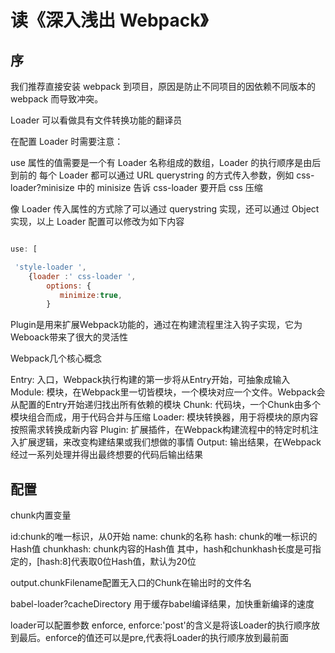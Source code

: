 # 读《深入浅出 Webpack》

## 序

我们推荐直接安装 webpack 到项目，原因是防止不同项目的因依赖不同版本的 webpack 而导致冲突。

Loader 可以看做具有文件转换功能的翻译员

在配置 Loader 时需要注意：

use 属性的值需要是一个有 Loader 名称组成的数组，Loader 的执行顺序是由后到前的
每个 Loader 都可以通过 URL querystring 的方式传入参数，例如 css-loader?minisize 中的 minisize 告诉 css-loader 要开启 css 压缩

像 Loader 传入属性的方式除了可以通过 querystring 实现，还可以通过 Object 实现，以上 Loader 配置可以修改为如下内容

```js

use: [

 'style-loader ',
    {loader :' css-loader ',
        options: {
           minimize:true,
        }

```

Plugin是用来扩展Webpack功能的，通过在构建流程里注入钩子实现，它为Weboack带来了很大的灵活性

Webpack几个核心概念

Entry: 入口，Webpack执行构建的第一步将从Entry开始，可抽象成输入
Module: 模块，在Webpack里一切皆模块，一个模块对应一个文件。Webpack会从配置的Entry开始递归找出所有依赖的模块
Chunk: 代码块，一个Chunk由多个模块组合而成，用于代码合并与压缩
Loader: 模块转换器，用于将模块的原内容按照需求转换成新内容
Plugin: 扩展插件，在Webpack构建流程中的特定时机注入扩展逻辑，来改变构建结果或我们想做的事情
Output: 输出结果，在Webpack经过一系列处理并得出最终想要的代码后输出结果

## 配置

chunk内置变量

id:chunk的唯一标识，从0开始
name: chunk的名称
hash: chunk的唯一标识的Hash值
chunkhash: chunk内容的Hash值
其中，hash和chunkhash长度是可指定的，[hash:8]代表取0位Hash值，默认为20位

output.chunkFilename配置无入口的Chunk在输出时的文件名

babel-loader?cacheDirectory  用于缓存babel编译结果，加快重新编译的速度

loader可以配置参数 enforce, enforce:'post'的含义是将该Loader的执行顺序放到最后。enforce的值还可以是pre,代表将Loader的执行顺序放到最前面
